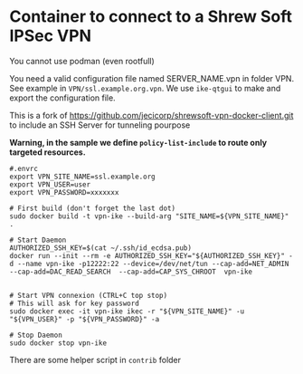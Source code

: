 # Container to connect to a Shrew Soft IPSec VPN

You cannot use podman (even rootfull)

You need a valid configuration file named SERVER_NAME.vpn in folder VPN. See example in `VPN/ssl.example.org.vpn`. We use `ike-qtgui` to make and export the configuration file.

This is a fork of https://github.com/jecicorp/shrewsoft-vpn-docker-client.git to include an SSH Server for tunneling pourpose

**Warning, in the sample we define `policy-list-include` to route only targeted resources.**

``` shell
#.envrc
export VPN_SITE_NAME=ssl.example.org
export VPN_USER=user
export VPN_PASSWORD=xxxxxxx

# First build (don't forget the last dot)
sudo docker build -t vpn-ike --build-arg "SITE_NAME=${VPN_SITE_NAME}" .

# Start Daemon
AUTHORIZED_SSH_KEY=$(cat ~/.ssh/id_ecdsa.pub)
docker run --init --rm -e AUTHORIZED_SSH_KEY="${AUTHORIZED_SSH_KEY}" -d --name vpn-ike -p12222:22 --device=/dev/net/tun --cap-add=NET_ADMIN --cap-add=DAC_READ_SEARCH  --cap-add=CAP_SYS_CHROOT  vpn-ike


# Start VPN connexion (CTRL+C top stop)
# This will ask for key password
sudo docker exec -it vpn-ike ikec -r "${VPN_SITE_NAME}" -u "${VPN_USER}" -p "${VPN_PASSWORD}" -a 

# Stop Daemon
sudo docker stop vpn-ike
```

There are some helper script in `contrib` folder
